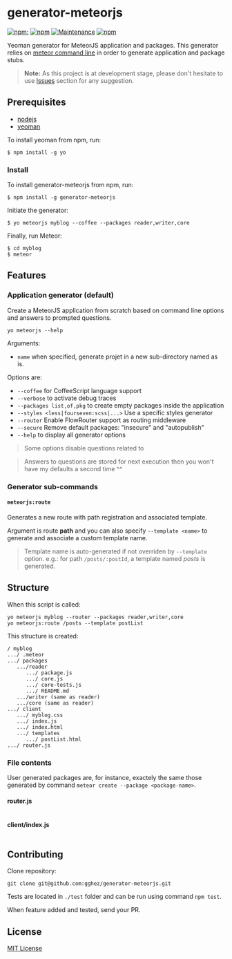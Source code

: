 # generator-meteorjs

[![npm:](https://img.shields.io/npm/v/generator-meteorjs.svg?style=flat-square)](https://www.npmjs.com/packages/generator-meteorjs)
[![npm](https://img.shields.io/npm/l/generator-meteorjs.svg)](https://www.npmjs.com/package/generator-meteorjs)
[![Maintenance](https://img.shields.io/maintenance/yes/2016.svg)](https://www.npmjs.com/package/generator-meteorjs)
[![npm](https://img.shields.io/npm/dm/generator-meteorjs.svg)](https://www.npmjs.com/package/generator-meteorjs)

Yeoman generator for MeteorJS application and packages. This generator relies on [meteor command line](https://www.meteor.com/install) in order to generate application and package stubs.

> **Note:** As this project is at development stage, please don't hesitate to use [Issues](../../issues) section for any suggestion.

## Prerequisites

* [nodejs](http://nodejs.com)
* [yeoman](http://yeoman.io)

To install yeoman from npm, run:

```
$ npm install -g yo
```

### Install

To install generator-meteorjs from npm, run:

```
$ npm install -g generator-meteorjs
```

Initiate the generator:

```
$ yo meteorjs myblog --coffee --packages reader,writer,core
```

Finally, run Meteor:

```
$ cd myblog
$ meteor
```

## Features

### Application generator (default)

Create a MeteorJS application from scratch based on command line options and answers to prompted questions.

```
yo meteorjs --help
```

Arguments:

- `name` when specified, generate projet in a new sub-directory named as is.


Options are:

- `--coffee` for CoffeeScript language support
- `--verbose` to activate debug traces
- `--packages list,of,pkg` to create empty packages inside the application
- `--styles <less|fourseven:scss|...>` Use a specific styles generator
- `--router` Enable FlowRouter support as routing middleware
- `--secure` Remove default packages: "insecure" and "autopublish"
- `--help` to display all generator options

> Some options disable questions related to

> Answers to questions are stored for next execution then you won't have my defaults a second time ^^

### Generator sub-commands

#### `meteorjs:route`

Generates a new route with path registration and associated template.

Argument is route **path** and you can also specify `--template <name>` to generate and associate a custom template name.

> Template name is auto-generated if not overriden by `--template` option. e.g.: for path `/posts/:postId`, a template named _posts_ is generated.

## Structure

When this script is called:

```
yo meteorjs myblog --router --packages reader,writer,core
yo meteorjs:route /posts --template postList
```

This structure is created:

```
/ myblog
.../ .meteor
.../ packages
   .../reader
      .../ package.js
      .../ core.js
      .../ core-tests.js
      .../ README.md
   .../writer (same as reader)
   .../core (same as reader)
.../ client
   .../ myblog.css
   .../ index.js
   .../ index.html
   .../ templates
      .../ postList.html
.../ router.js
```

### File contents

User generated packages are, for instance, exactely the same those generated by command `meteor create --package <package-name>`.

#### router.js

```js

```

#### client/index.js

```js

```

## Contributing

Clone repository:

```
git clone git@github.com:gghez/generator-meteorjs.git
```

Tests are located in `./test` folder and can be run using command `npm test`.

When feature added and tested, send your PR.

## License

[MIT License](http://en.wikipedia.org/wiki/MIT_License)

